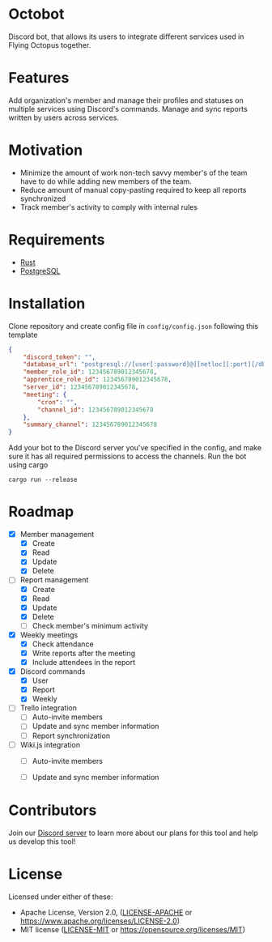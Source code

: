 # Octobot

Discord bot, that allows its users to integrate different services used in Flying Octopus together. 

# Features

Add organization's member and manage their profiles and statuses on multiple services using Discord's commands. 
Manage and sync reports written by users across services. 

# Motivation

- Minimize the amount of work non-tech savvy member's of the team have to do while adding new members of the team.
- Reduce amount of manual copy-pasting required to keep all reports synchronized
- Track member's activity to comply with internal rules 

# Requirements

- [Rust](https://www.rust-lang.org/learn/get-started)
- [PostgreSQL](https://www.postgresql.org/download/)

# Installation

Clone repository and create config file in `config/config.json` following this template

```json
{
    "discord_token": "",
    "database_url": "postgresql://[user[:password]@][netloc][:port][/dbname][?param1=value1&...]",
    "member_role_id": 123456789012345678,
    "apprentice_role_id": 123456789012345678,
    "server_id": 123456789012345678,
    "meeting": {
        "cron": "",
        "channel_id": 123456789012345678
    },
    "summary_channel": 123456789012345678
}
```

Add your bot to the Discord server you've specified in the config, and make sure it has all required permissions to access the channels.
Run the bot using cargo

    cargo run --release

# Roadmap

- [X] Member management
  - [X] Create
  - [X] Read
  - [X] Update
  - [X] Delete
- [ ] Report management
  - [X] Create
  - [X] Read
  - [X] Update
  - [X] Delete
  - [ ] Check member's minimum activity
- [X] Weekly meetings
  - [X] Check attendance
  - [X] Write reports after the meeting
  - [X] Include attendees in the report
- [X] Discord commands
  - [X] User
  - [X] Report
  - [X] Weekly
- [ ] Trello integration
  - [ ] Auto-invite members
  - [ ] Update and sync member information
  - [ ] Report synchronization
- [ ] Wiki.js integration
  - [ ] Auto-invite members
  - [ ] Update and sync member information


# Contributors

Join our [Discord server](https://discord.gg/Q2DuSNY) to learn more about our plans for this tool and help us develop this tool!

# License 

Licensed under either of these:

  - Apache License, Version 2.0, ([LICENSE-APACHE](LICENSE-APACHE) or https://www.apache.org/licenses/LICENSE-2.0)
  - MIT license ([LICENSE-MIT](LICENSE-MIT) or https://opensource.org/licenses/MIT)
